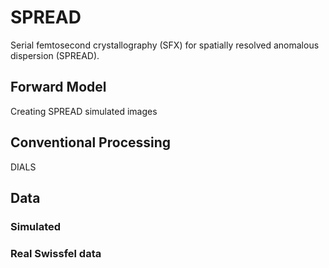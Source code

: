 # SPREAD
Serial femtosecond crystallography (SFX) for spatially resolved anomalous dispersion (SPREAD).

## Forward Model
Creating SPREAD simulated images

## Conventional Processing
DIALS

## Data
### Simulated
### Real Swissfel data